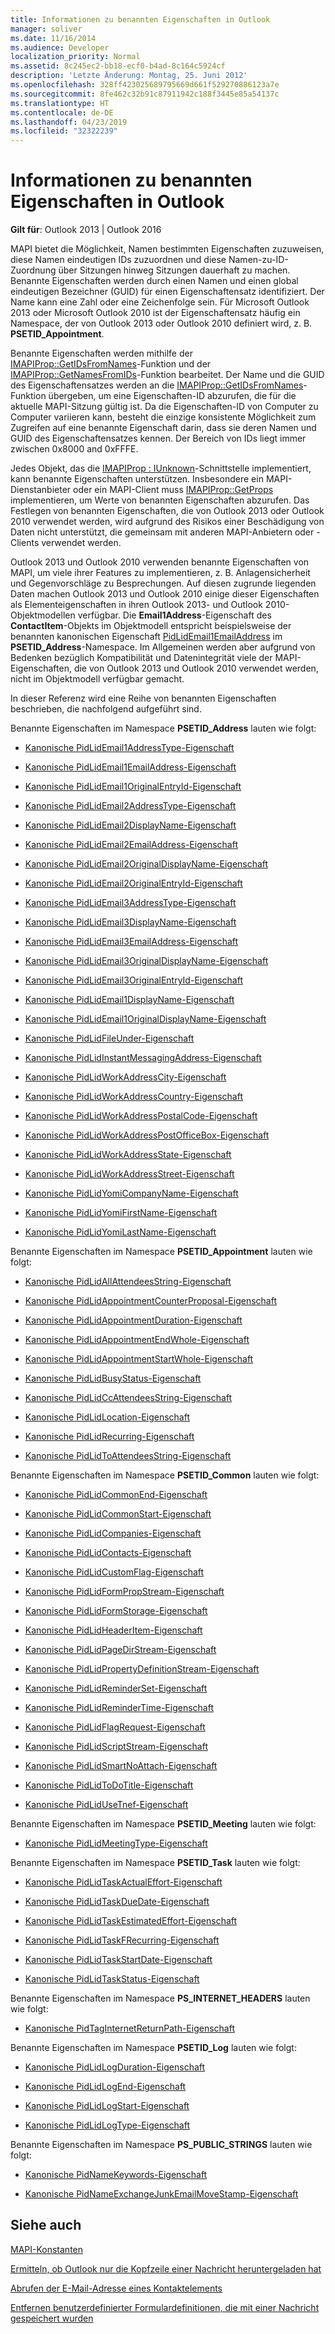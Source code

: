 ```yaml
---
title: Informationen zu benannten Eigenschaften in Outlook
manager: soliver
ms.date: 11/16/2014
ms.audience: Developer
localization_priority: Normal
ms.assetid: 8c245ec2-bb18-ecf0-b4ad-8c164c5924cf
description: 'Letzte Änderung: Montag, 25. Juni 2012'
ms.openlocfilehash: 328ff423025689795669d661f529270886123a7e
ms.sourcegitcommit: 8fe462c32b91c87911942c188f3445e85a54137c
ms.translationtype: HT
ms.contentlocale: de-DE
ms.lasthandoff: 04/23/2019
ms.locfileid: "32322239"
---
```

# <a name="about-named-properties-used-by-outlook"></a>Informationen zu benannten Eigenschaften in Outlook

  
  
**Gilt für**: Outlook 2013 | Outlook 2016 
  
MAPI bietet die Möglichkeit, Namen bestimmten Eigenschaften zuzuweisen, diese Namen eindeutigen IDs zuzuordnen und diese Namen-zu-ID-Zuordnung über Sitzungen hinweg Sitzungen dauerhaft zu machen. Benannte Eigenschaften werden durch einen Namen und einen global eindeutigen Bezeichner (GUID) für einen Eigenschaftensatz identifiziert. Der Name kann eine Zahl oder eine Zeichenfolge sein. Für Microsoft Outlook 2013 oder Microsoft Outlook 2010 ist der Eigenschaftensatz häufig ein Namespace, der von Outlook 2013 oder Outlook 2010 definiert wird, z. B. **PSETID_Appointment**. 
  
Benannte Eigenschaften werden mithilfe der [IMAPIProp::GetIDsFromNames](imapiprop-getidsfromnames.md)-Funktion und der [IMAPIProp::GetNamesFromIDs](imapiprop-getnamesfromids.md)-Funktion bearbeitet. Der Name und die GUID des Eigenschaftensatzes werden an die [IMAPIProp::GetIDsFromNames](imapiprop-getidsfromnames.md)-Funktion übergeben, um eine Eigenschaften-ID abzurufen, die für die aktuelle MAPI-Sitzung gültig ist. Da die Eigenschaften-ID von Computer zu Computer variieren kann, besteht die einzige konsistente Möglichkeit zum Zugreifen auf eine benannte Eigenschaft darin, dass sie deren Namen und GUID des Eigenschaftensatzes kennen. Der Bereich von IDs liegt immer zwischen 0x8000 and 0xFFFE. 
  
Jedes Objekt, das die [IMAPIProp : IUnknown](imapipropiunknown.md)-Schnittstelle implementiert, kann benannte Eigenschaften unterstützen. Insbesondere ein MAPI-Dienstanbieter oder ein MAPI-Client muss [IMAPIProp::GetProps](imapiprop-getprops.md) implementieren, um Werte von benannten Eigenschaften abzurufen. Das Festlegen von benannten Eigenschaften, die von Outlook 2013 oder Outlook 2010 verwendet werden, wird aufgrund des Risikos einer Beschädigung von Daten nicht unterstützt, die gemeinsam mit anderen MAPI-Anbietern oder -Clients verwendet werden. 
  
Outlook 2013 und Outlook 2010 verwenden benannte Eigenschaften von MAPI, um viele ihrer Features zu implementieren, z. B. Anlagensicherheit und Gegenvorschläge zu Besprechungen. Auf diesen zugrunde liegenden Daten machen Outlook 2013 und Outlook 2010 einige dieser Eigenschaften als Elementeigenschaften in ihren Outlook 2013- und Outlook 2010-Objektmodellen verfügbar. Die **Email1Address**-Eigenschaft des **ContactItem**-Objekts im Objektmodell entspricht beispielsweise der benannten kanonischen Eigenschaft [PidLidEmail1EmailAddress](pidlidemail1emailaddress-canonical-property.md) im **PSETID_Address**-Namespace. Im Allgemeinen werden aber aufgrund von Bedenken bezüglich Kompatibilität und Datenintegrität viele der MAPI-Eigenschaften, die von Outlook 2013 und Outlook 2010 verwendet werden, nicht im Objektmodell verfügbar gemacht. 
  
In dieser Referenz wird eine Reihe von benannten Eigenschaften beschrieben, die nachfolgend aufgeführt sind.
  
Benannte Eigenschaften im Namespace **PSETID_Address** lauten wie folgt: 
  
- [Kanonische PidLidEmail1AddressType-Eigenschaft](pidlidemail1addresstype-canonical-property.md)
    
- [Kanonische PidLidEmail1EmailAddress-Eigenschaft](pidlidemail1emailaddress-canonical-property.md)
    
- [Kanonische PidLidEmail1OriginalEntryId-Eigenschaft](pidlidemail1originalentryid-canonical-property.md)
    
- [Kanonische PidLidEmail2AddressType-Eigenschaft](pidlidemail2addresstype-canonical-property.md)
    
- [Kanonische PidLidEmail2DisplayName-Eigenschaft](pidlidemail2displayname-canonical-property.md)
    
- [Kanonische PidLidEmail2EmailAddress-Eigenschaft](pidlidemail2emailaddress-canonical-property.md)
    
- [Kanonische PidLidEmail2OriginalDisplayName-Eigenschaft](pidlidemail2originaldisplayname-canonical-property.md)
    
- [Kanonische PidLidEmail2OriginalEntryId-Eigenschaft](pidlidemail2originalentryid-canonical-property.md)
    
- [Kanonische PidLidEmail3AddressType-Eigenschaft](pidlidemail3addresstype-canonical-property.md)
    
- [Kanonische PidLidEmail3DisplayName-Eigenschaft](pidlidemail3displayname-canonical-property.md)
    
- [Kanonische PidLidEmail3EmailAddress-Eigenschaft](pidlidemail3emailaddress-canonical-property.md)
    
- [Kanonische PidLidEmail3OriginalDisplayName-Eigenschaft](pidlidemail3originaldisplayname-canonical-property.md)
    
- [Kanonische PidLidEmail3OriginalEntryId-Eigenschaft](pidlidemail3originalentryid-canonical-property.md)
    
- [Kanonische PidLidEmail1DisplayName-Eigenschaft](pidlidemail1displayname-canonical-property.md)
    
- [Kanonische PidLidEmail1OriginalDisplayName-Eigenschaft](pidlidemail1originaldisplayname-canonical-property.md)
    
- [Kanonische PidLidFileUnder-Eigenschaft](pidlidfileunder-canonical-property.md)
    
- [Kanonische PidLidInstantMessagingAddress-Eigenschaft](pidlidinstantmessagingaddress-canonical-property.md)
    
- [Kanonische PidLidWorkAddressCity-Eigenschaft](pidlidworkaddresscity-canonical-property.md)
    
- [Kanonische PidLidWorkAddressCountry-Eigenschaft](pidlidworkaddresscountry-canonical-property.md)
    
- [Kanonische PidLidWorkAddressPostalCode-Eigenschaft](pidlidworkaddresspostalcode-canonical-property.md)
    
- [Kanonische PidLidWorkAddressPostOfficeBox-Eigenschaft](pidlidworkaddresspostofficebox-canonical-property.md)
    
- [Kanonische PidLidWorkAddressState-Eigenschaft](pidlidworkaddressstate-canonical-property.md)
    
- [Kanonische PidLidWorkAddressStreet-Eigenschaft](pidlidworkaddressstreet-canonical-property.md)
    
- [Kanonische PidLidYomiCompanyName-Eigenschaft](pidlidyomicompanyname-canonical-property.md)
    
- [Kanonische PidLidYomiFirstName-Eigenschaft](pidlidyomifirstname-canonical-property.md)
    
- [Kanonische PidLidYomiLastName-Eigenschaft](pidlidyomilastname-canonical-property.md)
    
Benannte Eigenschaften im Namespace **PSETID_Appointment** lauten wie folgt: 
  
- [Kanonische PidLidAllAttendeesString-Eigenschaft](pidlidallattendeesstring-canonical-property.md)
    
- [Kanonische PidLidAppointmentCounterProposal-Eigenschaft](pidlidappointmentcounterproposal-canonical-property.md)
    
- [Kanonische PidLidAppointmentDuration-Eigenschaft](pidlidappointmentduration-canonical-property.md)
    
- [Kanonische PidLidAppointmentEndWhole-Eigenschaft](pidlidappointmentendwhole-canonical-property.md)
    
- [Kanonische PidLidAppointmentStartWhole-Eigenschaft](pidlidappointmentstartwhole-canonical-property.md)
    
- [Kanonische PidLidBusyStatus-Eigenschaft](pidlidbusystatus-canonical-property.md)
    
- [Kanonische PidLidCcAttendeesString-Eigenschaft](pidlidccattendeesstring-canonical-property.md)
    
- [Kanonische PidLidLocation-Eigenschaft](pidlidlocation-canonical-property.md)
    
- [Kanonische PidLidRecurring-Eigenschaft](pidlidrecurring-canonical-property.md)
    
- [Kanonische PidLidToAttendeesString-Eigenschaft](pidlidtoattendeesstring-canonical-property.md)
    
Benannte Eigenschaften im Namespace **PSETID_Common** lauten wie folgt: 
  
- [Kanonische PidLidCommonEnd-Eigenschaft](pidlidcommonend-canonical-property.md)
    
- [Kanonische PidLidCommonStart-Eigenschaft](pidlidcommonstart-canonical-property.md)
    
- [Kanonische PidLidCompanies-Eigenschaft](pidlidcompanies-canonical-property.md)
    
- [Kanonische PidLidContacts-Eigenschaft](pidlidcontacts-canonical-property.md)
    
- [Kanonische PidLidCustomFlag-Eigenschaft](pidlidcustomflag-canonical-property.md)
    
- [Kanonische PidLidFormPropStream-Eigenschaft](pidlidformpropstream-canonical-property.md)
    
- [Kanonische PidLidFormStorage-Eigenschaft](pidlidformstorage-canonical-property.md)
    
- [Kanonische PidLidHeaderItem-Eigenschaft](pidlidheaderitem-canonical-property.md)
    
- [Kanonische PidLidPageDirStream-Eigenschaft](pidlidpagedirstream-canonical-property.md)
    
- [Kanonische PidLidPropertyDefinitionStream-Eigenschaft](pidlidpropertydefinitionstream-canonical-property.md)
    
- [Kanonische PidLidReminderSet-Eigenschaft](pidlidreminderset-canonical-property.md)
    
- [Kanonische PidLidReminderTime-Eigenschaft](pidlidremindertime-canonical-property.md)
    
- [Kanonische PidLidFlagRequest-Eigenschaft](pidlidflagrequest-canonical-property.md)
    
- [Kanonische PidLidScriptStream-Eigenschaft](pidlidscriptstream-canonical-property.md)
    
- [Kanonische PidLidSmartNoAttach-Eigenschaft](pidlidsmartnoattach-canonical-property.md)
    
- [Kanonische PidLidToDoTitle-Eigenschaft](pidlidtodotitle-canonical-property.md)
    
- [Kanonische PidLidUseTnef-Eigenschaft](pidlidusetnef-canonical-property.md)
    
Benannte Eigenschaften im Namespace **PSETID_Meeting** lauten wie folgt: 
  
- [Kanonische PidLidMeetingType-Eigenschaft](pidlidmeetingtype-canonical-property.md)
    
Benannte Eigenschaften im Namespace **PSETID_Task** lauten wie folgt: 
  
- [Kanonische PidLidTaskActualEffort-Eigenschaft](pidlidtaskactualeffort-canonical-property.md)
    
- [Kanonische PidLidTaskDueDate-Eigenschaft](pidlidtaskduedate-canonical-property.md)
    
- [Kanonische PidLidTaskEstimatedEffort-Eigenschaft](pidlidtaskestimatedeffort-canonical-property.md)
    
- [Kanonische PidLidTaskFRecurring-Eigenschaft](pidlidtaskfrecurring-canonical-property.md)
    
- [Kanonische PidLidTaskStartDate-Eigenschaft](pidlidtaskstartdate-canonical-property.md)
    
- [Kanonische PidLidTaskStatus-Eigenschaft](pidlidtaskstatus-canonical-property.md)
    
Benannte Eigenschaften im Namespace **PS_INTERNET_HEADERS** lauten wie folgt: 
  
- [Kanonische PidTagInternetReturnPath-Eigenschaft](pidtaginternetreturnpath-canonical-property.md)
    
Benannte Eigenschaften im Namespace **PSETID_Log** lauten wie folgt: 
  
- [Kanonische PidLidLogDuration-Eigenschaft](pidlidlogduration-canonical-property.md)
    
- [Kanonische PidLidLogEnd-Eigenschaft](pidlidlogend-canonical-property.md)
    
- [Kanonische PidLidLogStart-Eigenschaft](pidlidlogstart-canonical-property.md)
    
- [Kanonische PidLidLogType-Eigenschaft](pidlidlogtype-canonical-property.md)
    
Benannte Eigenschaften im Namespace **PS_PUBLIC_STRINGS** lauten wie folgt: 
  
- [Kanonische PidNameKeywords-Eigenschaft](pidnamekeywords-canonical-property.md)
    
- [Kanonische PidNameExchangeJunkEmailMoveStamp-Eigenschaft](pidnameexchangejunkemailmovestamp-canonical-property.md)
    
## <a name="see-also"></a>Siehe auch



[MAPI-Konstanten](mapi-constants.md)
  
[Ermitteln, ob Outlook nur die Kopfzeile einer Nachricht heruntergeladen hat](how-to-determine-if-outlook-downloaded-only-the-header-of-a-message.md)
  
[Abrufen der E-Mail-Adresse eines Kontaktelements](how-to-get-the-email-address-of-a-contact-item.md)
  
[Entfernen benutzerdefinierter Formulardefinitionen, die mit einer Nachricht gespeichert wurden](how-to-remove-custom-form-definition-saved-with-a-message.md)

